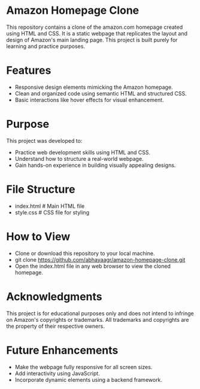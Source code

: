 # Amazon Homepage Clone

This repository contains a clone of the amazon.com homepage created using HTML and CSS. It is a static webpage that replicates the layout and design of Amazon's main landing page. This project is built purely for learning and practice purposes.

# Features
- Responsive design elements mimicking the Amazon homepage.
- Clean and organized code using semantic HTML and structured CSS.
- Basic interactions like hover effects for visual enhancement.

# Purpose
This project was developed to:
- Practice web development skills using HTML and CSS.
- Understand how to structure a real-world webpage.
- Gain hands-on experience in building visually appealing designs.

# File Structure
- index.html  # Main HTML file
- style.css   # CSS file for styling

# How to View
- Clone or download this repository to your local machine.
- git clone https://github.com/abhayaagr/amazon-homepage-clone.git
- Open the index.html file in any web browser to view the cloned homepage.

# Acknowledgments
This project is for educational purposes only and does not intend to infringe on Amazon's copyrights or trademarks. All trademarks and copyrights are the property of their respective owners.

# Future Enhancements
- Make the webpage fully responsive for all screen sizes.
- Add interactivity using JavaScript.
- Incorporate dynamic elements using a backend framework.
